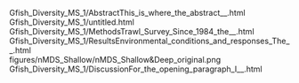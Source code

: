 Gfish_Diversity_MS_1/AbstractThis_is_where_the_abstract__.html  
Gfish_Diversity_MS_1/untitled.html  
Gfish_Diversity_MS_1/MethodsTrawl_Survey_Since_1984_the__.html  
Gfish_Diversity_MS_1/ResultsEnvironmental_conditions_and_responses_The__.html  
figures/nMDS_Shallow/nMDS_Shallow&Deep_original.png  
Gfish_Diversity_MS_1/DiscussionFor_the_opening_paragraph_I__.html  
